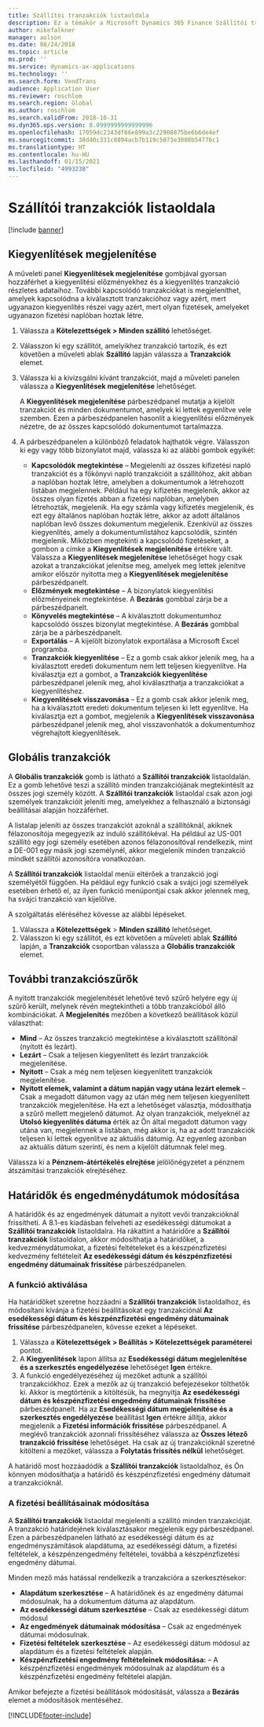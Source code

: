 ```yaml
---
title: Szállítói tranzakciók listaoldala
description: Ez a témakör a Microsoft Dynamics 365 Finance Szállítói tranzakciós listaoldalával kapcsolatban nyújt tájékoztatást.
author: mikefalkner
manager: aolson
ms.date: 08/24/2018
ms.topic: article
ms.prod: ''
ms.service: dynamics-ax-applications
ms.technology: ''
ms.search.form: VendTrans
audience: Application User
ms.reviewer: roschlom
ms.search.region: Global
ms.author: roschlom
ms.search.validFrom: 2018-10-31
ms.dyn365.ops.version: 8.0999999999999996
ms.openlocfilehash: 17059dc2343df66e899a3c22908875be6b6de4ef
ms.sourcegitcommit: 38d40c331c8894acb7b119c5073e3088b54776c1
ms.translationtype: HT
ms.contentlocale: hu-HU
ms.lasthandoff: 01/15/2021
ms.locfileid: "4993238"
---
```

# <a name="vendor-transactions-list-page"></a>Szállítói tranzakciók listaoldala

[!include [banner](../includes/banner.md)]

## <a name="view-settlements"></a>Kiegyenlítések megjelenítése

A műveleti panel **Kiegyenlítések megjelenítése** gombjával gyorsan hozzáférhet a kiegyenlítési előzményekhez és a kiegyenlítés tranzakció részletes adataihoz. További kapcsolódó tranzakciókat is megjeleníthet, amelyek kapcsolódna a kiválasztott tranzakcióhoz vagy azért, mert ugyanazon kiegyenlítés részei vagy azért, mert olyan fizetések, amelyeket ugyanazon fizetési naplóban hoztak létre.

1. Válassza a **Kötelezettségek \> Minden szállító** lehetőséget.
2. Válasszon ki egy szállítót, amelyikhez tranzakció tartozik, és ezt követően a műveleti ablak **Szállító** lapján válassza a **Tranzakciók** elemet.
3. Válassza ki a kivizsgálni kívánt tranzakciót, majd a műveleti panelen válassza a **Kiegyenlítések megjelenítése** lehetőséget.

    A **Kiegyenlítések megjelenítése** párbeszédpanel mutatja a kijelölt tranzakciót és minden dokumentumot, amelyek ki lettek egyenlítve vele szemben. Ezen a párbeszédpanelen hasonlít a kiegyenlítési előzmények nézetre, de az összes kapcsolódó dokumentumot tartalmazza.

4. A párbeszédpanelen a különböző feladatok hajthatók végre. Válasszon ki egy vagy több bizonylatot majd, válassza ki az alábbi gombok egyikét:

    - **Kapcsolódók megtekintése** – Megjeleníti az összes kifizetési napló tranzakciót és a főkönyvi napló tranzakcióit a szállítóhoz, akit abban a naplóban hoztak létre, amelyben a dokumentumok a létrehozott listában megjelennek. Például ha egy kifizetés megjelenik, akkor az összes olyan fizetés abban a fizetési naplóban, amelyben létrehozták, megjelenik. Ha egy számla vagy kifizetés megjelenik, és ezt egy általános naplóban hozták létre, akkor az adott általános naplóban levő összes dokumentum megjelenik. Ezenkívül az összes kiegyenlítés, amely a dokumentumlistához kapcsolódik, szintén megjelenik. Miközben megtekinti a kapcsolódó fizetéseket, a gombon a címke a **Kiegyenlítések megjelenítése** értékre vált. Válassza a **Kiegyenlítések megjelenítése** lehetőséget hogy csak azokat a tranzakciókat jelenítse meg, amelyek meg lettek jelenítve amikor először nyitotta meg a **Kiegyenlítések megjelenítése** párbeszédpanelt.
    - **Előzmények megtekintése** – A bizonylatok kiegyenlítési előzményeinek megtekintése. A **Bezárás** gombbal zárja be a párbeszédpanelt.
    - **Könyvelés megtekintése** – A kiválasztott dokumentumhoz kapcsolódó összes bizonylat megtekintése. A **Bezárás** gombbal zárja be a párbeszédpanelt.
    - **Exportálás** – A kijelölt bizonylatok exportálása a Microsoft Excel programba.
    - **Tranzakciók kiegyenlítése** – Ez a gomb csak akkor jelenik meg, ha a kiválasztott eredeti dokumentum nem lett teljesen kiegyenlítve. Ha kiválasztja ezt a gombot, a **Tranzakciók kiegyenlítése** párbeszédpanel jelenik meg, ahol kiválaszthatja a tranzakciókat a kiegyenlítéshez.
    - **Kiegyenlítések visszavonása** – Ez a gomb csak akkor jelenik meg, ha a kiválasztott eredeti dokumentum teljesen ki lett egyenlítve. Ha kiválasztja ezt a gombot, megjelenik a **Kiegyenlítések visszavonása** párbeszédpanel jelenik meg, ahol visszavonhatók a dokumentumhoz végrehajtott kiegyenlítések.

## <a name="global-transactions"></a>Globális tranzakciók

A **Globális tranzakciók** gomb is látható a **Szállítói tranzakciók** listaoldalán. Ez a gomb lehetővé teszi a szállító minden tranzakciójának megtekintéslt az összes jogi személy között. A **Szállítói tranzakciók** listaoldal csak azon jogi személyek tranzakcióit jeleníti meg, amelyekhez a felhasználó a biztonsági beállításai alapján hozzáférhet.

A listalap jeleníti az összes tranzakciót azoknál a szállítóknál, akiknek félazonosítója megegyezik az induló szállítókéval. Ha például az US-001 szállító egy jogi személy esetében azonos félazonosítóval rendelkezik, mint a DE-001 egy másik jogi személynél, akkor megjelenik minden tranzakció mindkét szállítói azonosítóra vonatkozóan.

A **Szállítói tranzakciók** listaoldal menüi eltérőek a tranzakció jogi személyétől függően. Ha például egy funkció csak a svájci jogi személyek esetében érhető el, az ilyen funkció menüpontjai csak akkor jelennek meg, ha svájci tranzakció van kijelölve.

A szolgáltatás eléréséhez kövesse az alábbi lépéseket.

1. Válassza a **Kötelezettségek** \> **Minden szállító** lehetőséget.
2. Válasszon ki egy szállítót, és ezt követően a műveleti ablak **Szállító** lapján, a **Tranzakciók** csoportban válassza a **Globális tranzakciók** elemet.

## <a name="more-transaction-filters"></a>További tranzakciószűrők

A nyitott tranzakciók megjelenítését lehetővé tevő szűrő helyére egy új szűrő került, melynek révén megtekintheti a több tranzakcióból álló kombinációkat. A **Megjelenítés** mezőben a következő beállítások közül választhat:

- **Mind** – Az összes tranzakció megtekintése a kiválasztott szállítónál (nyitott és lezárt).
- **Lezárt** – Csak a teljesen kiegyenlített és lezárt tranzakciók megjelenítése.
- **Nyitott** – Csak a még nem teljesen kiegyenlített tranzakciók megjelenítése.
- **Nyitott elemek, valamint a dátum napján vagy utána lezárt elemek** – Csak a megadott dátumon vagy az után még nem teljesen kiegyenlített tranzakciók megjelenítése. Ha ezt a lehetőséget választja, módosíthatja a szűrő mellett megjelenő dátumot. Az olyan tranzakciók, melyeknél az **Utolsó kiegyenlítés dátuma** érték az Ön által megadott dátumon vagy utána van, megjelennek a listában, még akkor is, ha az adott tranzakciók teljesen ki lettek egyenlítve az aktuális dátumig. Az egyenleg azonban az aktuális dátum szerinti, és nem a kijelölt dátumnak felel meg.

Válassza ki a **Pénznem-átértékelés elrejtése** jelölőnégyzetet a pénznem átszámítási tranzakciók elrejtéséhez.

## <a name="modify-due-dates-and-discount-dates"></a>Határidők és engedménydátumok módosítása

A határidők és az engedmények dátumait a nyitott vevői tranzakcióknál frissítheti. A 8.1-es kiadásban felveheti az esedékességi dátumokat a **Szállítói tranzakciók** listaoldalra. Ha rákattint a határidőre a **Szállítói tranzakciók** listaoldalon, akkor módosíthatja a határidőket, a kedvezménydátumokat, a fizetési feltételeket és a készpénzfizetési kedvezmény feltételeit **Az esedékességi dátum és készpénzfizetési engedmény dátumainak frissítése** párbeszédpanelen.

### <a name="activate-the-feature"></a>A funkció aktiválása

Ha határidőket szeretne hozzáadni a **Szállítói tranzakciók** listaoldalhoz, és módosítani kívánja a fizetési beállításokat egy tranzakciónál **Az esedékességi dátum és készpénzfizetési engedmény dátumainak frissítése** párbeszédpanelen, kövesse ezeket a lépéseket.

1. Válassza a **Kötelezettségek \> Beállítás \> Kötelezettségek paraméterei** pontot.
2. A **Kiegyenlítések** lapon állítsa az **Esedékességi dátum megjelenítése és a szerkesztés engedélyezése** lehetőséget **Igen** értékre.
3. A funkció engedélyezéséhez új mezőket adtunk a szállítói tranzakciókhoz. Ezek a mezők az új tranzakció befejezésekor tölthetők ki. Akkor is megtörténik a kitöltésük, ha megnyitja **Az esedékességi dátum és készpénzfizetési engedmény dátumainak frissítése** párbeszédpanelt. Ha az **Esedékességi dátum megjelenítése és a szerkesztés engedélyezése** beállítást **Igen** értékre állítja, akkor megjelenik a **Fizetési információk frissítése** párbeszédpanel.  A meglévő tranzakciók azonnali frissítéséhez válassza az **Összes létező tranzakció frissítése** lehetőséget. Ha csak az új tranzakcióknál szeretné kitölteni a mezőket, válassza a **Folytatás frissítés nélkül** lehetőséget.

A határidő most hozzáadódik a **Szállítói tranzakciók** listaoldalhoz, és Ön könnyen módosíthatja a határidő és készpénzfizetési engedmény dátumait a tranzakcióknál.

### <a name="modify-the-payment-settings"></a>A fizetési beállításainak módosítása

A **Szállítói tranzakciók** listaoldal megjeleníti a szállító minden tranzakcióját. A tranzakció határidejének kiválasztásakor megjelenik egy párbeszédpanel. Ezen a párbeszédpanelen látható az esedékességi dátum és az engedményszámítások alapdátuma, az esedékességi dátum, a fizetési feltételek, a készpénzengedmény feltételei, továbbá a készpénzfizetési engedmény dátumai.

Minden mező más hatással rendelkezik a tranzakcióra a szerkesztésekor:

- **Alapdátum szerkesztése** – A határidőnek és az engedmény dátumai módosulnak, ha a dokumentum dátuma az alapdátum.
- **Az esedékességi dátum szerkesztése** – Csak az esedékességi dátum módosul
- **Az engedmények dátumainak módosítása** – Csak az engedmények dátumai módosulnak.
- **Fizetési feltételek szerkesztése** – Az esedékességi dátum módosul az alapdátum és a fizetési feltételek alapján.
- **Készpénzfizetési engedmény feltételeinek módosítása:** – A készpénzfizetési engedmények módosulnak az alapdátum és a készpénzfizetési engedmény feltételei alapján.

Amikor befejezte a fizetési beállítások módosítását, válassza a **Bezárás** elemet a módosítások mentéséhez.


[!INCLUDE[footer-include](../../includes/footer-banner.md)]